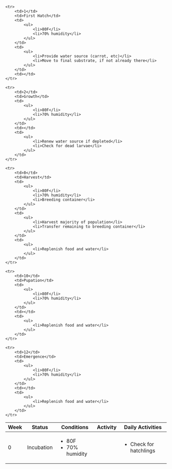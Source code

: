 <table>
<thead>
    <th>Week</th>
    <th>Status</th>
    <th>Conditions</th>
    <th>Activity</th>
    <th>Daily Activities</th>
</thead>
<tbody>
    <tr>
        <td>0</td>
        <td>Incubation</td>
        <td>
            <ul>
                <li>80F</li>
                <li>70% humidity</li>
            </ul>
        </td>
        <td></td>
        <td>
            <ul>
                <li>Check for hatchlings</li>
            </ul>
        </td>
    </tr>

    <tr>
        <td>1</td>
        <td>First Hatch</td>
        <td>
            <ul>
                <li>80F</li>
                <li>70% humidity</li>
            </ul>
        </td>
        <td>
            <ul>
                <li>Provide water source (carrot, etc)</li>
                <li>Move to final substrate, if not already there</li>
            </ul>
        </td>
        <td></td>
    </tr>

    <tr>
        <td>2</td>
        <td>Growth</td>
        <td>
            <ul>
                <li>80F</li>
                <li>70% humidity</li>
            </ul>
        </td>
        <td></td>
        <td>
            <ul>
                <li>Renew water source if depleted</li>
                <li>Check for dead larvae</li>
            </ul>
        </td>
    </tr>

    <tr>
        <td>8</td>
        <td>Harvest</td>
        <td>
            <ul>
                <li>80F</li>
                <li>70% humidity</li>
                <li>Breeding container</li>
            </ul>
        </td>
        <td>
            <ul>
                <li>Harvest majority of population</li>
                <li>Transfer remaining to breeding container</li>
            </ul>
        </td>
        <td>
            <ul>
                <li>Replenish food and water</li>
            </ul>
        </td>
    </tr>

    <tr>
        <td>10</td>
        <td>Pupation</td>
        <td>
            <ul>
                <li>80F</li>
                <li>70% humidity</li>
            </ul>
        </td>
        <td></td>
        <td>
            <ul>
                <li>Replenish food and water</li>
            </ul>
        </td>
    </tr>

    <tr>
        <td>12</td>
        <td>Emergence</td>
        <td>
            <ul>
                <li>80F</li>
                <li>70% humidity</li>
            </ul>
        </td>
        <td></td>
        <td>
            <ul>
                <li>Replenish food and water</li>
            </ul>
        </td>
    </tr>
</tbody>
</table>